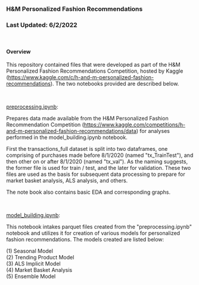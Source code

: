 ### H&M Personalized Fashion Recommendations
### Last Updated: 6/2/2022

<br>


#### Overview

This repository contained files that were developed as part of the H&M Personalized Fashion Recommendations Competition, hosted by Kaggle (https://www.kaggle.com/c/h-and-m-personalized-fashion-recommendations). The two notebooks provided are described below.

<br>

<ins>preprocessing.ipynb</ins>: 

Prepares data made available from the H&M Personalized Fashion Recommendation Competition (https://www.kaggle.com/competitions/h-and-m-personalized-fashion-recommendations/data) for analyses performed in the model_building.ipynb notebook. 

First the transactions_full dataset is split into two dataframes, one comprising of purchases made before 8/1/2020 (named "tx_TrainTest"), and then other on or after 8/1/2020 (named "tx_val"). As the naming suggests, the former file is used for train / test, and the later for validation. These two files are used as the basis for subsequent data processing to prepare for market basket analysis, ALS analysis, and others. 

The note book also contains basic EDA and corresponding graphs.

<br>

<ins>model_building.ipynb</ins>: 

This notebook intakes parquet files created from the "preprocessing.ipynb" notebook and utilizes it for creation of various models for personalized fashion recommendations. The models created are listed below: <br>

(1) Seasonal Model <br>
(2) Trending Product Model <br>
(3) ALS Implicit Model <br>
(4) Market Basket Analysis <br>
(5) Ensemble Model


